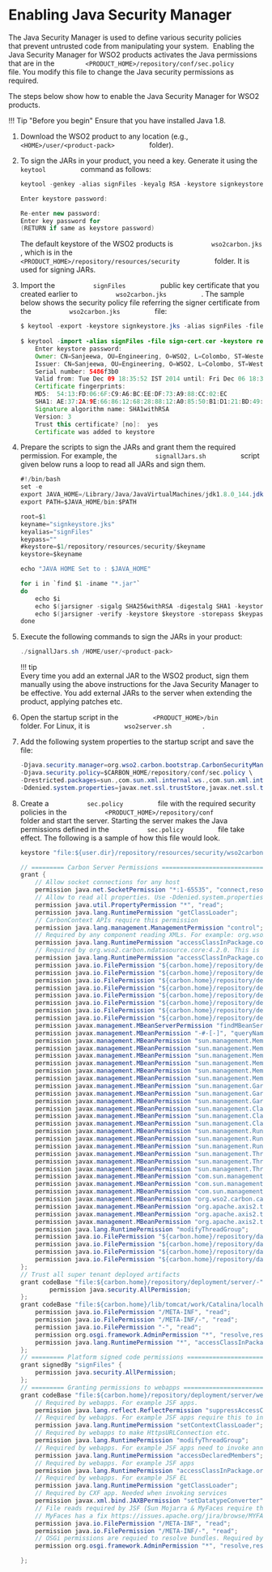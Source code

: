 # Enabling Java Security Manager

The Java Security Manager is used to define various security policies
that prevent untrusted code from manipulating your system.  Enabling the
Java Security Manager for WSO2 products activates the Java permissions
that are in the
`         <PRODUCT_HOME>/repository/conf/sec.policy        ` file. You
modify this file to change the Java security permissions as required.

The steps below show how to enable the Java Security Manager for WSO2
products.

!!! Tip "Before you begin"
    Ensure that you have installed Java 1.8.

1.  Download the WSO2 product to any location (e.g.,
    `           <HOME>/user/<product-pack>          ` folder).

2.  To sign the JARs in your product, you need a key. Generate it using
    the `           keytool          ` command as follows:

    ``` java
    keytool -genkey -alias signFiles -keyalg RSA -keystore signkeystore.jks -validity 3650 -dname "CN=Sanjeewa,OU=Engineering, O=WSO2, L=Colombo, ST=Western, C=LK"

    Enter keystore password:  

    Re-enter new password:
    Enter key password for
    (RETURN if same as keystore password)
    ```

    The default keystore of the WSO2 products is
    `           wso2carbon.jks          `, which is in the
    `           <PRODUCT_HOME>/repository/resources/security          `
    folder. It is used for signing JARs.

3.  Import the `           signFiles          ` public key certificate
    that you created earlier to `           wso2carbon.jks          `
    . The sample below shows the security policy file referring the
    signer certificate from the `           wso2carbon.jks          `
    file:

    ``` java
    $ keytool -export -keystore signkeystore.jks -alias signFiles -file sign-cert.cer 
         
    $ keytool -import -alias signFiles -file sign-cert.cer -keystore repository/resources/security/wso2carbon.jks
        Enter keystore password:  
        Owner: CN=Sanjeewa, OU=Engineering, O=WSO2, L=Colombo, ST=Western, C=LK
        Issuer: CN=Sanjeewa, OU=Engineering, O=WSO2, L=Colombo, ST=Western, C=LK
        Serial number: 5486f3b0
        Valid from: Tue Dec 09 18:35:52 IST 2014 until: Fri Dec 06 18:35:52 IST 2024
        Certificate fingerprints:
        MD5:  54:13:FD:06:6F:C9:A6:BC:EE:DF:73:A9:88:CC:02:EC
        SHA1: AE:37:2A:9E:66:86:12:68:28:88:12:A0:85:50:B1:D1:21:BD:49:52
        Signature algorithm name: SHA1withRSA
        Version: 3
        Trust this certificate? [no]:  yes
        Certificate was added to keystore
    ```

4.  Prepare the scripts to sign the JARs and grant them the required
    permission. For example, the `           signallJars.sh          `
    script given below runs a loop to read all JARs and sign them.

    

    ``` java tab="signallJars.sh script"
    #!/bin/bash
    set -e
    export JAVA_HOME=/Library/Java/JavaVirtualMachines/jdk1.8.0_144.jdk/Contents/Home
    export PATH=$JAVA_HOME/bin:$PATH

    root=$1
    keyname="signkeystore.jks"
    keyalias="signFiles"
    keypass=""
    #keystore=$1/repository/resources/security/$keyname
    keystore=$keyname

    echo "JAVA HOME Set to : $JAVA_HOME"

    for i in `find $1 -iname "*.jar"`
    do
        echo $i
        echo $(jarsigner -sigalg SHA256withRSA -digestalg SHA1 -keystore $keystore -storepass $keypass $i $keyalias) | awk '{print $1 " " $2}'
        echo $(jarsigner -verify -keystore $keystore -storepass $keypass $i $keyalias) | awk '{print $1 " " $2}'
    done
    ```

5.  Execute the following commands to sign the JARs in your product:

    ``` java
    ./signallJars.sh /HOME/user/<product-pack>
    ```

    !!! tip     
        Every time you add an external JAR to the WSO2 product, sign them
        manually using the above instructions for the Java Security Manager
        to be effective. You add external JARs to the server when extending
        the product, applying patches etc.
    

6.  Open the startup script in the
    `          <PRODUCT_HOME>/bin         ` folder. For Linux, it is
    `          wso2server.sh         ` .
7.  Add the following system properties to the startup script and save
    the file:

    ``` java
    -Djava.security.manager=org.wso2.carbon.bootstrap.CarbonSecurityManager \
    -Djava.security.policy=$CARBON_HOME/repository/conf/sec.policy \
    -Drestricted.packages=sun.,com.sun.xml.internal.ws.,com.sun.xml.internal.bind.,com.sun.imageio.,org.wso2.carbon. \
    -Ddenied.system.properties=javax.net.ssl.trustStore,javax.net.ssl.trustStorePassword,denied.system.properties \
    ```

8.  Create a `           sec.policy          ` file with the required
    security policies in the
    `           <PRODUCT_HOME>/repository/conf          ` folder and
    start the server. Starting the server makes the Java permissions
    defined in the `           sec.policy          ` file take effect.
    The following is a sample of how this file would look.

    ``` java
    keystore "file:${user.dir}/repository/resources/security/wso2carbon.jks", "JKS";

    // ========= Carbon Server Permissions ===================================
    grant {
        // Allow socket connections for any host
        permission java.net.SocketPermission "*:1-65535", "connect,resolve";
        // Allow to read all properties. Use -Ddenied.system.properties in wso2server.sh to restrict properties
        permission java.util.PropertyPermission "*", "read";
        permission java.lang.RuntimePermission "getClassLoader";
        // CarbonContext APIs require this permission
        permission java.lang.management.ManagementPermission "control";
        // Required by any component reading XMLs. For example: org.wso2.carbon.databridge.agent.thrift:4.2.1.
        permission java.lang.RuntimePermission "accessClassInPackage.com.sun.xml.internal.bind.v2.runtime.reflect";
        // Required by org.wso2.carbon.ndatasource.core:4.2.0. This is only necessary after adding above permission.
        permission java.lang.RuntimePermission "accessClassInPackage.com.sun.xml.internal.bind";
        permission java.io.FilePermission "${carbon.home}/repository/deployment/server/jaggeryapps/publisher/localhost/publisher/site/conf/locales/jaggery/locale_en.json", "read,write";
        permission java.io.FilePermission "${carbon.home}/repository/deployment/server/jaggeryapps/publisher/localhost/publisher/site/conf/locales/jaggery/locale_default.json", "read,write";
        permission java.io.FilePermission "${carbon.home}/repository/deployment/server/jaggeryapps/publisher/site/conf/site.json", "read,write";
        permission java.io.FilePermission "${carbon.home}/repository/deployment/server/jaggeryapps/store/localhost/store/site/conf/locales/jaggery/locale_en.json", "read,write";
        permission java.io.FilePermission "${carbon.home}/repository/deployment/server/jaggeryapps/store/localhost/store/site/conf/locales/jaggery/locale_default.json", "read,write";
        permission java.io.FilePermission "${carbon.home}/repository/deployment/server/jaggeryapps/store/site/conf/locales/jaggery/locale_en.json", "read,write";
        permission java.io.FilePermission "${carbon.home}/repository/deployment/server/jaggeryapps/store/site/conf/locales/jaggery/locale_default.json", "read,write";
        permission java.io.FilePermission "${carbon.home}/repository/deployment/server/jaggeryapps/store/site/conf/site.json", "read,write";
        permission javax.management.MBeanServerPermission "findMBeanServer,createMBeanServer";
        permission javax.management.MBeanPermission "-#-[-]", "queryNames";
        permission javax.management.MBeanPermission "sun.management.MemoryImpl#*[java.lang:type=Memory]", "queryNames";
        permission javax.management.MBeanPermission "sun.management.MemoryImpl#*[java.lang:type=Memory]", "getMBeanInfo";
        permission javax.management.MBeanPermission "sun.management.MemoryImpl#*[java.lang:type=Memory]", "getAttribute";
        permission javax.management.MBeanPermission "sun.management.MemoryPoolImpl#*[java.lang:type=MemoryPool,name=*]", "queryNames";
        permission javax.management.MBeanPermission "sun.management.MemoryPoolImpl#*[java.lang:type=MemoryPool,name=*]", "getMBeanInfo";
        permission javax.management.MBeanPermission "sun.management.MemoryPoolImpl#*[java.lang:type=MemoryPool,name=*]", "getAttribute";
        permission javax.management.MBeanPermission "sun.management.GarbageCollectorImpl#*[java.lang:type=GarbageCollector,name=*]", "queryNames";
        permission javax.management.MBeanPermission "sun.management.GarbageCollectorImpl#*[java.lang:type=GarbageCollector,name=*]", "getMBeanInfo";
        permission javax.management.MBeanPermission "sun.management.GarbageCollectorImpl#*[java.lang:type=GarbageCollector,name=*]", "getAttribute";
        permission javax.management.MBeanPermission "sun.management.ClassLoadingImpl#*[java.lang:type=ClassLoading]", "queryNames";
        permission javax.management.MBeanPermission "sun.management.ClassLoadingImpl#*[java.lang:type=ClassLoading]", "getMBeanInfo";
        permission javax.management.MBeanPermission "sun.management.ClassLoadingImpl#*[java.lang:type=ClassLoading]", "getAttribute";
        permission javax.management.MBeanPermission "sun.management.RuntimeImpl#*[java.lang:type=Runtime]", "queryNames";
        permission javax.management.MBeanPermission "sun.management.RuntimeImpl#*[java.lang:type=Runtime]", "getMBeanInfo";
        permission javax.management.MBeanPermission "sun.management.RuntimeImpl#*[java.lang:type=Runtime]", "getAttribute";
        permission javax.management.MBeanPermission "sun.management.ThreadImpl#*[java.lang:type=Threading]", "queryNames";
        permission javax.management.MBeanPermission "sun.management.ThreadImpl#*[java.lang:type=Threading]", "getMBeanInfo";
        permission javax.management.MBeanPermission "sun.management.ThreadImpl#*[java.lang:type=Threading]", "getAttribute";
        permission javax.management.MBeanPermission "com.sun.management.UnixOperatingSystem#*[java.lang:type=OperatingSystem]", "queryNames";
        permission javax.management.MBeanPermission "com.sun.management.UnixOperatingSystem#*[java.lang:type=OperatingSystem]", "getMBeanInfo";
        permission javax.management.MBeanPermission "com.sun.management.UnixOperatingSystem#*[java.lang:type=OperatingSystem]", "getAttribute";
        permission javax.management.MBeanPermission "org.wso2.carbon.caching.impl.CacheMXBeanImpl#-[org.wso2.carbon:type=Cache,*]", "registerMBean";
        permission javax.management.MBeanPermission "org.apache.axis2.transport.base.TransportView#-[org.apache.synapse:Type=Transport,*]", "registerMBean";
        permission javax.management.MBeanPermission "org.apache.axis2.transport.base.TransportView#-[org.apache.axis2:Type=Transport,*]", "registerMBean";
        permission javax.management.MBeanPermission "org.apache.axis2.transport.base.TransportView#-[org.apache.synapse:Type=Transport,*]", "registerMBean";
        permission java.lang.RuntimePermission "modifyThreadGroup";
        permission java.io.FilePermission "${carbon.home}/repository/database", "read";
        permission java.io.FilePermission "${carbon.home}/repository/database/-", "read";
        permission java.io.FilePermission "${carbon.home}/repository/database/-", "write";
        permission java.io.FilePermission "${carbon.home}/repository/database/-", "delete";
    };
    // Trust all super tenant deployed artifacts
    grant codeBase "file:${carbon.home}/repository/deployment/server/-" {
            permission java.security.AllPermission;
    };
    grant codeBase "file:${carbon.home}/lib/tomcat/work/Catalina/localhost/-" {
        permission java.io.FilePermission "/META-INF", "read";
        permission java.io.FilePermission "/META-INF/-", "read";
        permission java.io.FilePermission "-", "read";
        permission org.osgi.framework.AdminPermission "*", "resolve,resource";
        permission java.lang.RuntimePermission "*", "accessClassInPackage.org.apache.jasper.compiler";
    };
    // ========= Platform signed code permissions ===========================
    grant signedBy "signFiles" {
        permission java.security.AllPermission;
    };
    // ========= Granting permissions to webapps ============================
    grant codeBase "file:${carbon.home}/repository/deployment/server/webapps/-" {
        // Required by webapps. For example JSF apps.
        permission java.lang.reflect.ReflectPermission "suppressAccessChecks";
        // Required by webapps. For example JSF apps require this to initialize com.sun.faces.config.ConfigureListener
        permission java.lang.RuntimePermission "setContextClassLoader";
        // Required by webapps to make HttpsURLConnection etc.
        permission java.lang.RuntimePermission "modifyThreadGroup";
        // Required by webapps. For example JSF apps need to invoke annotated methods like @PreDestroy
        permission java.lang.RuntimePermission "accessDeclaredMembers";
        // Required by webapps. For example JSF apps
        permission java.lang.RuntimePermission "accessClassInPackage.org.apache.jasper.compiler";
        // Required by webapps. For example JSF EL
        permission java.lang.RuntimePermission "getClassLoader";
        // Required by CXF app. Needed when invoking services
        permission javax.xml.bind.JAXBPermission "setDatatypeConverter";
        // File reads required by JSF (Sun Mojarra & MyFaces require these)
        // MyFaces has a fix https://issues.apache.org/jira/browse/MYFACES-3590   
        permission java.io.FilePermission "/META-INF", "read";
        permission java.io.FilePermission "/META-INF/-", "read";
        // OSGi permissions are requied to resolve bundles. Required by JSF
        permission org.osgi.framework.AdminPermission "*", "resolve,resource";

    };
    ```

